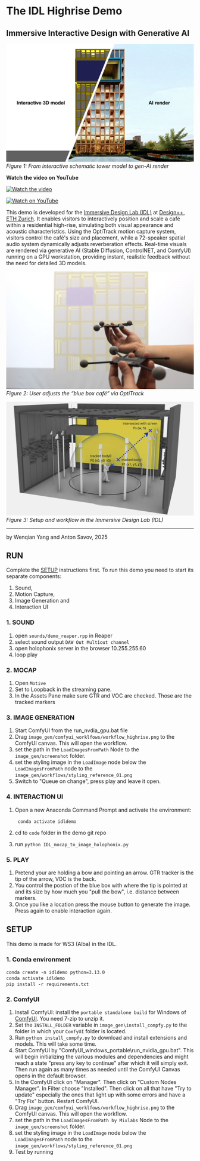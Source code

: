 # The IDL Highrise Demo
## Immersive Interactive Design with Generative AI

![AI-rendered semi-frame](img/AI-render-semi-frame.jpg)  
*Figure 1: From interactive schematic tower model to gen-AI render*



**Watch the video on YouTube**

[![Watch the video](https://img.youtube.com/vi/UhrEyFN_NZM/0.jpg)](https://www.youtube.com/watch?v=UhrEyFN_NZM)

[![Watch on YouTube](https://img.shields.io/badge/YouTube-Play-red?style=for-the-badge&logo=youtube)](https://youtu.be/UhrEyFN_NZM)


This demo is developed for the [Immersive Design Lab (IDL)](https://idl.ethz.ch/website/) at [Design++, ETH Zurich](https://designplusplus.ethz.ch). It enables visitors to interactively position and scale a café within a residential high-rise, simulating both visual appearance and acoustic characteristics. Using the OptiTrack motion capture system, visitors control the café's size and placement, while a 72-speaker spatial audio system dynamically adjusts reverberation effects. Real-time visuals are rendered via generative AI (Stable Diffusion, ControlNET, and ComfyUI) running on a GPU workstation, providing instant, realistic feedback without the need for detailed 3D models.


![Interaction close-up](img/interaction-close-up.jpg)  
*Figure 2: User adjusts the “blue box café” via OptiTrack*

![IDL setup and workflow](img/idl-diagram.jpg)  
*Figure 3: Setup and workflow in the Immersive Design Lab (IDL)*

---

by Wenqian Yang and Anton Savov, 2025

## RUN

Complete the [SETUP](#setup) instructions first.
To run this demo you need to start its separate components:
1. Sound,
2. Motion Capture,
3. Image Generation and
4. Interaction UI



### 1. SOUND
1. open `sounds/demo_reaper.rpp` in Reaper
2. select sound output `DAW Out Multiout channel`
3. open holophonix server in the browser 10.255.255.60
4. loop play

### 2. MOCAP
1. Open `Motive`
2. Set to Loopback in the streaming pane.
3. In the Assets Pane make sure GTR and VOC are checked. Those are the tracked markers

### 3. IMAGE GENERATION
1. Start ComfyUI from the run_nvdia_gpu.bat file
2. Drag `image_gen/comfyui_worklfows/workflow_highrise.png` to the ComfyUI canvas. This will open the workflow.
3. set the path in the `LoadImagesFromPath` Node to the `image_gen/screenshot` folder.
4. set the styling image in the `LoadImage` node below the `LoadImagesFromPath` node to the `image_gen/workflows/styling_reference_01.png`
5. Switch to "Queue on change", press play and leave it open.

### 4. INTERACTION UI
1. Open a new Anaconda Command Prompt and activate the environment:
    
        conda activate idldemo
2. cd to `code` folder in the demo git repo
3. run `python IDL_mocap_to_image_holophonix.py`

### 5. PLAY
1. Pretend your are holding a bow and pointing an arrow. GTR tracker is the tip of the arrow, VOC is the back.
2. You control the postion of the blue box with where the tip is pointed at and its size by how much you "pull the bow", i.e. distance between markers.
3. Once you like a location press the mouse button to generate the image. Press again to enable interaction again.


## SETUP

This demo is made for WS3 (Alba) in the IDL.

### 1. Conda environment

    conda create -n idldemo python=3.13.0
    conda activate idldemo
    pip install -r requirements.txt

### 2. ComfyUI

1. Install ComfyUI: install the `portable standalone build` for Windows of [ComfyUI](https://github.com/comfyanonymous/ComfyUI?tab=readme-ov-file#installing). You need 7-zip to unzip it.
2. Set the `INSTALL_FOLDER` variable in `image_gen\install_compfy.py` to the folder in which your `ComfyUI` folder is located.
3. Run `python install_compfy.py` to download and install extensions and models. This will take some time.
4. Start ComfyUI by "ComfyUI_windows_portable\run_nvidia_gpu.bat". This will begin initializing the various modules and dependencies and might reach a state "press any key to continue" after which it will simply exit. Then run again as many times as needed until the ComfyUI Canvas opens in the default browser.
5. In the ComfyUI click on "Manager". Then click on "Custom Nodes Manager". In Filter choose "Installed". Then click on all that have  "Try to update" especially the ones that light up with some errors and have a "Try Fix" button. Restart ComfyUI.
4. Drag `image_gen/comfyui_worklfows/workflow_highrise.png` to the ComfyUI canvas. This will open the workflow.
5. set the path in the `LoadImagesFromPath by Mixlabs` Node to the `image_gen/screenshot` folder.
6. set the styling image in the `LoadImage` node below the `LoadImagesFromPath` node to the `image_gen/workflows/styling_reference_01.png`
7. Test by running